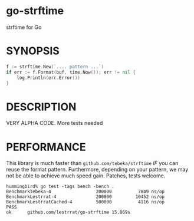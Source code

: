 # go-strftime

strftime for Go

# SYNOPSIS

```go
f := strftime.New(`.... pattern ...`)
if err := f.Format(buf, time.Now()); err != nil {
    log.Println(err.Error())
}
```

# DESCRIPTION

VERY ALPHA CODE. More tests needed

# PERFORMANCE

This library is much faster than `github.com/tebeka/strftime` *IF* you can reuse the format pattern. Furthermore, depending on your pattern, we may not be able to achieve much speed gain. Patches, tests welcome.

```
hummingbird% go test -tags bench -bench .
BenchmarkTebeka-4                 200000          7849 ns/op
BenchmarkLestrrat-4               200000         10452 ns/op
BenchmarkLestrratCached-4         500000          4116 ns/op
PASS
ok      github.com/lestrrat/go-strftime 15.869s
```